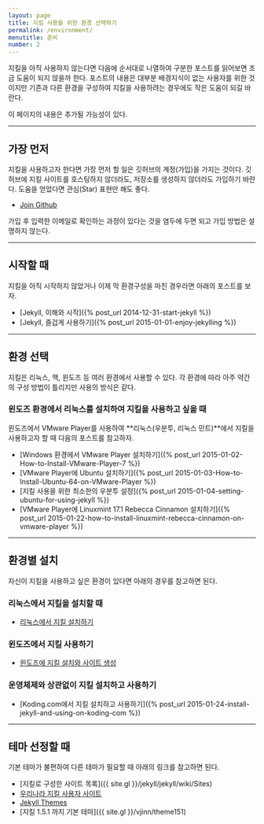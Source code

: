 ```yaml
---
layout: page
title: 지킬 사용을 위한 환경 선택하기
permalink: /environment/
menutitle: 준비
number: 2
---
```


지킬을 아직 사용하지 않는다면 다음에 순서대로 나열하여 구분한 포스트를 읽어보면 조금 도움이 되지 않을까 한다. 포스트의 내용은 대부분 배경지식이 없는 사용자를 위한 것이지만 기존과 다른 환경을 구성하여 지킬을 사용하려는 경우에도 작은 도움이 되길 바란다.

이 페이지의 내용은 추가될 가능성이 있다.

---

## 가장 먼저

지킬을 사용하고자 한다면 가장 먼저 할 일은 깃허브의 계정(가입)을 가지는 것이다. 깃허브에 지킬 사이트를 호스팅하지 않더라도, 저장소를 생성하지 않더라도 가입하기 바란다. 도움을 얻었다면 관심(Star) 표현만 해도 좋다.

 - [Join Github](https://github.com/join)

가입 후 입력한 이메일로 확인하는 과정이 있다는 것을 염두에 두면 되고 가입 방법은 설명하지 않는다.

---

## 시작할 때

지킬을 아직 시작하지 않았거나 이제 막 환경구성을 마친 경우라면 아래의 포스트를 보자.

 - [Jekyll, 이해와 시작]({% post_url 2014-12-31-start-jekyll %})
 - [Jekyll, 즐겁게 사용하기]({% post_url 2015-01-01-enjoy-jekylling %})

---

## 환경 선택

지킬은 리눅스, 맥, 윈도즈 등 여러 환경에서 사용할 수 있다. 각 환경에 따라 아주 약간의 구성 방법이 틀리지만 사용의 방식은 같다. 

### 윈도즈 환경에서 리눅스를 설치하여 지킬을 사용하고 싶을 때

윈도즈에서 VMware Player를 사용하여 **리눅스(우분투, 리눅스 민트)**에서 지킬을 사용하고자 할 때 다음의 포스트를 참고하자.

 - [Windows 환경에서 VMware Player 설치하기]({% post_url 2015-01-02-How-to-Install-VMware-Player-7 %})
 - [VMware Player에 Ubuntu 설치하기]({% post_url 2015-01-03-How-to-Install-Ubuntu-64-on-VMware-Player %})
 - [지킬 사용을 위한 최소한의 우분투 설정]({% post_url 2015-01-04-setting-ubuntu-for-using-jekyll %})
 - [VMware Player에 Linuxmint 17.1 Rebecca Cinnamon 설치하기]({% post_url 2015-01-22-how-to-install-linuxmint-rebecca-cinnamon-on-vmware-player %})

---

## 환경별 설치

자신이 지킬을 사용하고 싶은 환경이 있다면 아래의 경우를 참고하면 된다.

### 리눅스에서 지킬을 설치할 때

 - [리눅스에서 지킬 설치하기](/install-jekyll/#리눅스에서-지킬-설치)

### 윈도즈에서 지킬 사용하기

 - [윈도즈에 지킬 설치와 사이트 생성](/install-jekyll/#윈도즈에-지킬-설치와-사이트-생성)

### 운영체제와 상관없이 지킬 설치하고 사용하기

 - [Koding.com에서 지킬 설치하고 사용하기]({% post_url 2015-01-24-install-jekyll-and-using-on-koding-com %})

---

## 테마 선정할 때

기본 테마가 불편하여 다른 테마가 필요할 때 아래의 링크를 참고하면 된다.

 - [지킬로 구성한 사이트 목록]({{ site.gl }}/jekyll/jekyll/wiki/Sites)
 - [우리나라 지킬 사용자 사이트](/jekyll-site)
 - [Jekyll Themes](http://jekyllthemes.org)
 - [지킬 1.5.1 까지 기본 테마]({{ site.gl }}/vjinn/theme151)
